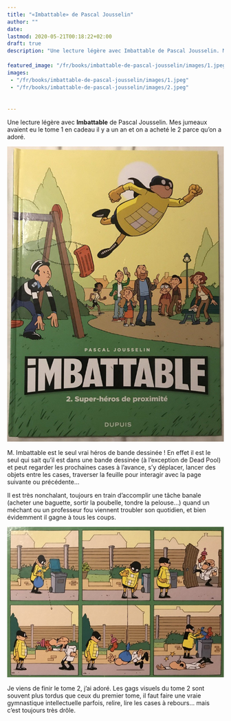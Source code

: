 ```yaml
---
title: "«Imbattable» de Pascal Jousselin"
author: ""
date: 
lastmod: 2020-05-21T00:18:22+02:00
draft: true
description: "Une lecture légère avec Imbattable de Pascal Jousselin. Mes jumeaux avaient eu le tome 1 en cadeau il y a un an et on a acheté le 2 parce…"

featured_image: "/fr/books/imbattable-de-pascal-jousselin/images/1.jpeg" 
images:
 - "/fr/books/imbattable-de-pascal-jousselin/images/1.jpeg"
 - "/fr/books/imbattable-de-pascal-jousselin/images/2.jpeg"


---
```


Une lecture légère avec **Imbattable** de Pascal Jousselin. Mes jumeaux avaient eu le tome 1 en cadeau il y a un an et on a acheté le 2 parce qu’on a adoré.




![image](images/1.jpeg#layoutTextWidth)



M. Imbattable est le seul vrai héros de bande dessinée ! En effet il est le seul qui sait qu’il est dans une bande dessinée (à l’exception de Dead Pool) et peut regarder les prochaines cases à l’avance, s’y déplacer, lancer des objets entre les cases, traverser la feuille pour interagir avec la page suivante ou précédente…

Il est très nonchalant, toujours en train d’accomplir une tâche banale (acheter une baguette, sortir la poubelle, tondre la pelouse…) quand un méchant ou un professeur fou viennent troubler son quotidien, et bien évidemment il gagne à tous les coups.




![image](images/2.jpeg#layoutTextWidth)



Je viens de finir le tome 2, j’ai adoré. Les gags visuels du tome 2 sont souvent plus tordus que ceux du premier tome, il faut faire une vraie gymnastique intellectuelle parfois, relire, lire les cases à rebours… mais c’est toujours très drôle.
